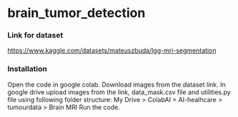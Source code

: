 # brain_tumor_detection

### Link for dataset
https://www.kaggle.com/datasets/mateuszbuda/lgg-mri-segmentation

### Installation
Open the code in google colab.
Download images from the dataset link.
In google drive upload images from the link, data_mask.csv file and utilities.py file using following folder structure:
My Drive > ColabAI > AI-healhcare > tumourdata > Brain MRI
Run the code.


